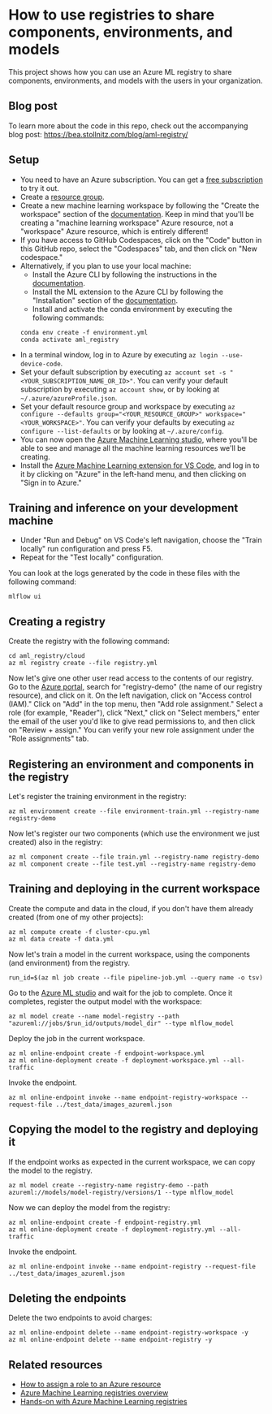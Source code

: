 # How to use registries to share components, environments, and models

This project shows how you can use an Azure ML registry to share components, environments, and models with the users in your organization.


## Blog post

To learn more about the code in this repo, check out the accompanying blog post: https://bea.stollnitz.com/blog/aml-registry/


## Setup

* You need to have an Azure subscription. You can get a [free subscription](https://azure.microsoft.com/en-us/free) to try it out.
* Create a [resource group](https://docs.microsoft.com/en-us/azure/azure-resource-manager/management/manage-resource-groups-portal).
* Create a new machine learning workspace by following the "Create the workspace" section of the [documentation](https://docs.microsoft.com/en-us/azure/machine-learning/quickstart-create-resources). Keep in mind that you'll be creating a "machine learning workspace" Azure resource, not a "workspace" Azure resource, which is entirely different!
* If you have access to GitHub Codespaces, click on the "Code" button in this GitHub repo, select the "Codespaces" tab, and then click on "New codespace."
* Alternatively, if you plan to use your local machine:
  * Install the Azure CLI by following the instructions in the [documentation](https://docs.microsoft.com/en-us/cli/azure/install-azure-cli).
  * Install the ML extension to the Azure CLI by following the "Installation" section of the [documentation](https://docs.microsoft.com/en-us/azure/machine-learning/how-to-configure-cli).
  * Install and activate the conda environment by executing the following commands:
  ```
  conda env create -f environment.yml
  conda activate aml_registry
  ```
* In a terminal window, log in to Azure by executing `az login --use-device-code`. 
* Set your default subscription by executing `az account set -s "<YOUR_SUBSCRIPTION_NAME_OR_ID>"`. You can verify your default subscription by executing `az account show`, or by looking at `~/.azure/azureProfile.json`.
* Set your default resource group and workspace by executing `az configure --defaults group="<YOUR_RESOURCE_GROUP>" workspace="<YOUR_WORKSPACE>"`. You can verify your defaults by executing `az configure --list-defaults` or by looking at `~/.azure/config`.
* You can now open the [Azure Machine Learning studio](https://ml.azure.com/), where you'll be able to see and manage all the machine learning resources we'll be creating.
* Install the [Azure Machine Learning extension for VS Code](https://marketplace.visualstudio.com/items?itemName=ms-toolsai.vscode-ai), and log in to it by clicking on "Azure" in the left-hand menu, and then clicking on "Sign in to Azure."


## Training and inference on your development machine

* Under "Run and Debug" on VS Code's left navigation, choose the "Train locally" run configuration and press F5.
* Repeat for the "Test locally" configuration.

You can look at the logs generated by the code in these files with the following command:

```
mlflow ui
```


## Creating a registry

Create the registry with the following command:

```
cd aml_registry/cloud
az ml registry create --file registry.yml
```

Now let's give one other user read access to the contents of our registry. Go to the [Azure portal](https://ms.portal.azure.com/), search for "registry-demo" (the name of our registry resource), and click on it. On the left navigation, click on "Access control (IAM)." Click on "Add" in the top menu, then "Add role assignment." Select a role (for example, "Reader"), click "Next," click on "Select members," enter the email of the user you'd like to give read permissions to, and then click on "Review + assign." You can verify your new role assignment under the "Role assignments" tab.


## Registering an environment and components in the registry

Let's register the training environment in the registry:

```
az ml environment create --file environment-train.yml --registry-name registry-demo
```

Now let's register our two components (which use the environment we just created) also in the registry:

```
az ml component create --file train.yml --registry-name registry-demo
az ml component create --file test.yml --registry-name registry-demo
```


## Training and deploying in the current workspace

Create the compute and data in the cloud, if you don't have them already created (from one of my other projects):

```
az ml compute create -f cluster-cpu.yml
az ml data create -f data.yml
```

Now let's train a model in the current workspace, using the components (and environment) from the registry.

```
run_id=$(az ml job create --file pipeline-job.yml --query name -o tsv)
```

Go to the [Azure ML studio](https://ml.azure.com/) and wait for the job to complete. Once it completes, register the output model with the workspace:

```
az ml model create --name model-registry --path "azureml://jobs/$run_id/outputs/model_dir" --type mlflow_model
```

Deploy the job in the current workspace.

```
az ml online-endpoint create -f endpoint-workspace.yml
az ml online-deployment create -f deployment-workspace.yml --all-traffic
```

Invoke the endpoint.

```
az ml online-endpoint invoke --name endpoint-registry-workspace --request-file ../test_data/images_azureml.json
```


## Copying the model to the registry and deploying it

If the endpoint works as expected in the current workspace, we can copy the model to the registry.

```
az ml model create --registry-name registry-demo --path azureml://models/model-registry/versions/1 --type mlflow_model
```

Now we can deploy the model from the registry:

```
az ml online-endpoint create -f endpoint-registry.yml
az ml online-deployment create -f deployment-registry.yml --all-traffic
```

Invoke the endpoint.

```
az ml online-endpoint invoke --name endpoint-registry --request-file ../test_data/images_azureml.json
```


## Deleting the endpoints

Delete the two endpoints to avoid charges:

```
az ml online-endpoint delete --name endpoint-registry-workspace -y
az ml online-endpoint delete --name endpoint-registry -y
```


## Related resources

* [How to assign a role to an Azure resource](https://learn.microsoft.com/en-us/azure/role-based-access-control/role-assignments-steps)
* [Azure Machine Learning registries overview](https://learn.microsoft.com/en-us/azure/machine-learning/how-to-manage-registries?tabs=cli)
* [Hands-on with Azure Machine Learning registries](https://learn.microsoft.com/en-us/azure/machine-learning/how-to-share-models-pipelines-across-workspaces-with-registries?tabs=cli)
